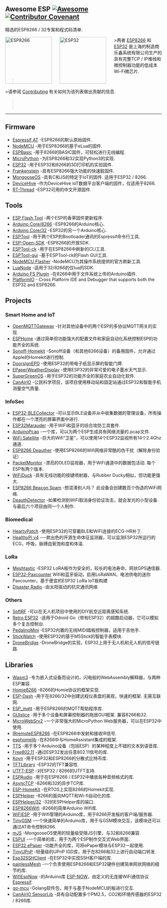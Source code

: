 <div class="github-widget" data-repo="agucova/awesome-esp"></div>
<script async src="https://pagead2.googlesyndication.com/pagead/js/adsbygoogle.js"></script><ins class="adsbygoogle" style="display:block" data-ad-client="ca-pub-6890694312814945" data-ad-slot="5473692530" data-ad-format="auto"  data-full-width-responsive="true"></ins><script>(adsbygoogle = window.adsbygoogle || []).push({});</script>
<!--lint disable awesome-list-item-->
<!--lint disable awesome-toc-->
<!--lint disable no-blockquote-without-marker-->

## Awesome ESP [![Awesome](https://awesome.re/badge.svg)](https://awesome.re) [![Contributor Covenant](https://img.shields.io/badge/Contributor%20Covenant-v2.0%20adopted-ff69b4.svg)](https://github.com/agucova/awesome-esp/blob/master/code-of-conduct.md)
精选的ESP8266 / 32专案和程式码清单.

<a href="http://espressif.com/en/products/hardware/esp8266ex/overview"><img src="https://raw.githubusercontent.com/agucova/awesome-esp/master/img/esp8266.jpg" alt="ESP8266" align="left" style="margin-right: 25px" height=150></a>
<a href="http://espressif.com/en/products/hardware/esp32/overview"><img src="https://pbs.twimg.com/profile_images/863510403120222208/rjVOiTe3.jpg" alt="ESP32" align="left" style="margin-right: 25px" height=150></a>
&gt;两者 [ESP8266](http://espressif.com/en/products/hardware/esp8266ex/overview) 和 [ESP32](http://espressif.com/en/products/hardware/esp32/overview) 是上海的制造商乐鑫系统有限公司生产的具有完整TCP / IP堆栈和微控制器功能的低成本Wi-Fi微芯片.
> <br/>
&gt;请参阅 [Contributing](https://github.com/agucova/awesome-esp/blob/master/contributing.md) 有关如何为该列表做出贡献的信息.
> <br/><br/>
---
<!--lint disable no-repeat-punctuation-->
<!--lint disable remark-lint-double-link-->

## Firmware
- [Espressif AT](http://bbs.espressif.com/) -ESP8266的默认原始固件.
- [NodeMCU](https://github.com/nodemcu/nodemcu-firmware) -用于ESP8266的基于eLua的固件.
- [ESPBasic](http://www.esp8266basic.com/) -用于8266的BASIC固件，可轻松进行无线编程.
- [MicroPython](https://github.com/micropython/micropython/) -为ESP8266和32实现Python3的实现.
- [ESP32](https://github.com/luc-github/ESP3D) -用于ESP32和8266的3D打印机的实验固件.
- [Frankenstein](https://github.com/nekromant/esp8266-frankenstein) -具有ESP8266强大功能的快速脏固件.
- [MongooseOS](https://github.com/cesanta/mongoose-os)  -具有C和JS的特定于IoT的固件. 适用于ESP32 / 8266.
- [DeviceHive](https://devicehive.com/) -作为DeviceHive IoT数据平台客户端的固件，仅适用于8266.
- [RT-Thread](https://github.com/RT-Thread/rt-thread) -ESP32可用的中文开源固件.

## Tools
- [ESP Flash Tool](http://espressif.com/en/support/download/other-tools) -两个ESP的香草固件更新程序.
- [Arduino Core/8266](https://github.com/esp8266/arduino) -ESP8266的Arduino核心.
- [Arduino Core/32](https://github.com/espressif/arduino-esp32) -ESP32的另一个Arduino核心.
- [ESPTool](https://github.com/espressif/esptool) -用于两个ESP的Bootloader通讯的Espressif命令行工具.
- [ESP-Open-SDK](https://github.com/pfalcon/esp-open-sdk) -ESP8266的开放SDK.
- [ESPTool-ck](https://github.com/igrr/esptool-ck) -用于在ESP8266中刷新的CLI工具.
- [ESPTool-gui](https://github.com/Rodmg/esptool-gui) -基于ESPTool-ck的Flash GUI工具.
- [NodeMCU Flasher](https://github.com/nodemcu/nodemcu-flasher) -NodeMCU为其操作系统提供的官方刷新工具.
- [LuaNode](https://github.com/Nicholas3388/LuaNode) -适用于32/8266的仅lua的SDK.
- [Arduino FS Plugin](https://github.com/esp8266/arduino-esp8266fs-plugin) -在8266中用于文件系统上传的Arduino插件.
- [PlatformIO](https://github.com/platformio/platformio-core) - Cross Platform IDE and Debugger that supports both the ESP32 and ESP8266.

## Projects
### Smart Home and IoT
- [OpenMQTTGateway](https://github.com/1technophile/OpenMQTTGateway) -针对其他设备中的两个ESP的多协议MQTT网关的实现.
- [ESPHome](https://esphome.io/) -通过简单但功能强大的配置文件和家庭自动化系统控制ESP的功能齐全的系统.
- [Sonoff-Homekit](https://github.com/Gruppio/Sonoff-Homekit) -Sonoff设备（和其他8266设备）的备用固件，允许通过Apple的Homekit进行控制.
- [DoorsignEPD](https://github.com/jamct/DoorsignEPD) -使用ESP32的带电子纸显示屏的智能门牌.
- [EPaperWeatherDisplay](https://github.com/henri98/esp32-e-paper-weatherdisplay) -使用ESP32的非常可爱的电子墨水天气显示.
- [SuperGreenOS](https://github.com/supergreenlab/SuperGreenOS) -用于ESP32的功能齐全的家庭农业自动化软件.
- [CanAirIO](https://github.com/kike-canaries/canairio_firmware#canairio-firmware) -公民科学项目，该项目使用移动站和固定站通过ESP32和智能手机测量空气质量.

### InfoSec
- [ESP32-BLECollector](https://github.com/tobozo/ESP32-BLECollector) -可以显示BLE设备并从中收集数据的管理设备，所有操作都在一个漂亮的屏幕界面中进行.
- [ESP32Marauder](https://github.com/justcallmekoko/ESP32Marauder) -用于WiFi和蓝牙的综合攻防工具套件.
- [ArduinoPcap](https://github.com/spacehuhn/ArduinoPcap) -一个库，可以为两个ESP生成具有网络流量的.pcap文件.
- [WiFi Satellite](https://hackaday.io/project/28831-wifi-satellite-34c3) -巨大的Wifi“卫星”，可以使用14个ESP32监视所有14个2.4Ghz通道.
- [ESP8266 Deauther](https://github.com/spacehuhn/esp8266_deauther) -使用ESP8266的Wifi网络非常酷的伪干扰（解除身份验证）.
- [PacketMonitor](https://github.com/spacehuhn/PacketMonitor32)  -漂亮的OLED监视器，用于WiFi通道中的数据包活动. 每个ESP有两个版本.
- [WiFiDuck](https://github.com/spacehuhn/WiFiDuck) -具有无线功能的按键喷射器，与Rubber Ducky相似，但功能更强大.
- [ESP8266 Beacon Spam](https://github.com/spacehuhn/esp8266_beaconSpam)  -想混淆别人吗？ 此设备会创建数百个伪造的WiFi网络.
- [DeauthDetector](https://github.com/spacehuhn/DeauthDetector)  -如果检测到WiFi取消身份验证攻击，就会发光的小型设备. 与最后六个项目由同一个人制作.

### Biomedical
- [HeartyPatch](https://heartypatch.protocentral.com/) -使用ESP32的可穿戴BLE和WiFi连接的ECG-HR补丁.
- [HealthyPi v4](https://www.crowdsupply.com/protocentral/healthypi-v4-unplugged) -一款出色的开源生命体征监测器，可以监测ESP32所运行的ECG，呼吸，脉搏血氧饱和度和体温.

### LoRa

- [Meshtastic](https://www.meshtastic.org/) -ESP32 LoRA板作为安全的，较长的电池寿命，网状GPS通信器.
- [ESP32-Paxcounter](https://github.com/cyberman54/ESP32-Paxcounter#esp32-paxcounter) Wifi和蓝牙驱动，启用LoRaWAN，电池供电的迷你Paxcounter，基于便宜的ESP32 LoRa IoT板构建
- [Disaster Radio](https://disaster.radio/) -由太阳驱动的抗灾通讯网络

### Others
- [SoftRF](https://github.com/lyusupov/SoftRF) -可以在无人机项目中使用的DIY航空近距离感知系统.
- [Retro ESP32](https://github.com/retro-esp32/RetroESP32) -适用于Odroid Go（带有ESP32）的超酷启动器，它可以模拟多个复古控制台.
- [PedalinoMini](https://github.com/alf45tar/PedalinoMini) -ESP32内置的无线MIDI踏板控制器，适用于吉他手.
- [StickWatch](https://github.com/eggfly/StickWatch) -使用ESP32的基于M5Stick的智能手表模块.
- [DroneBridge](https://github.com/DroneBridge/ESP32) -DroneBridge的实现，ESP32上用于无人机和无人机的信号链路.
## Libraries
- [Wasm3](https://github.com/wasm3/wasm3) -专为嵌入式设备而设计的，闪电般的WebAssembly解释器，与两种ESP兼容.
- [Homie8266](https://github.com/marvinroger/homie-esp8266) -8266的Homie协议的框架实现.
- [ESP-Dash](https://github.com/ayushsharma82/ESP-DASH)  -用于在8266/32中创建远程仪表盘的美观，快速的框架. 无需互联网.
- [ESP_mqtt](https://github.com/tuanpmt/esp_mqtt) -用于ESP8266的MQTT帮助程序库.
- [GUIslice](https://github.com/ImpulseAdventure/GUIslice)  -用于多个设备和屏幕控制器的拖放GUI框架. 兼容8266和32.
- [MicroWebSrv2](https://github.com/jczic/MicroWebSrv2) -一个非常强大的MicroPython Web服务器，可以在ESP32中使用.
- [IRremoteESP8266](https://github.com/markszabo/IRremoteESP8266) -在ESP8266中发射和接收IR信号.
- [esphomelib](https://github.com/OttoWinter/esphomelib) -在8266中与HomeAssistant集成的框架.
- [TTS](https://github.com/jscrane/TTS) -用于多个Arduino设备（包括ESP）的某种程度上不错的文本到语音库.
- [Free802.11](https://github.com/Jeija/esp32free80211) -通过ESP32发出任意802.11信号的库.
- [Koyn](https://github.com/elkrem/koyn) -用于ESP32和ESP8266的分散式比特币库.
- [TFTLibrary](https://github.com/loboris/ESP32_TFT_library) -ESP32的TFT兼容性.
- [UTFT-ESP](https://github.com/gnulabis/UTFT-ESP) -对ESP32 / 8266的UTFT支持.
- [ESPAudio](https://github.com/earlephilhower/ESP8266Audio) -用于在ESP8266 / ESP32中播放各种音频格式的库.
- [AsyncTCP](https://github.com/me-no-dev/ESPAsyncTCP) -8266和32的异步TCP库.
- [ESP-HomeKit](https://github.com/maximkulkin/esp-homekit) -在RTOS上实现8266的Homekit实现.
- [ESPHelper](https://github.com/ItKindaWorks/ESPHelper) -8266的面向MQTT和Wi-fi自动化的库.
- [ESPHelper/32](https://github.com/ItKindaWorks/ESPHelper32) -32的ESPHelper库的端口.
- [ESP8266Wifi](https://github.com/ekstrand/ESP8266wifi) -8266的简单Arduino Wifi库.
- [WiFiESP](https://github.com/bportaluri/WiFiEsp) -用于Wifi管理的Arduino库，用于8266开发板的客户端/服务器.
- [TinyGSM](https://github.com/vshymanskyy/TinyGSM) -一个快速简单的Arduino库，用于与GSM模块交互，该模块还可以通过AT命令控制8266.
- [mJS](https://github.com/cesanta/mjs) -MongooseOS使用的轻量级受限JS引擎，与32和8266兼容.
- [ESPUI](https://github.com/s00500/ESPUI) -一个简单的库，用于为两个ESP制作交互式Web界面.
- [ESP32 ePaper](https://github.com/loboris/ESP32_ePaper_example) -功能齐全的库，可将ePaper模块与ESP32一起使用.
- [TinyUPnP](https://github.com/ofekp/TinyUPnP) -轻量级的UPnP IGD库，用于在8266和32上进行自动端口转发.
- [Esp32SSHClient](https://github.com/J-Rios/Arduino-esp32sshclient) -在ESP32中实现SSH客户端的库.
- [painlessMesh](https://github.com/gmag11/painlessMesh) -一个负责使用ESP8266和ESP32硬件创建简单网状网络的细节的库.
- [WifiEspNow](https://github.com/yoursunny/WifiEspNow) -的Arduino库 [ESP-NOW](https://docs.espressif.com/projects/esp-idf/en/latest/esp32/api-reference/network/esp_now.html)，由定义的无连接WiFi通信协议 [Espressif](https://github.com/espressif).
- [go-mcu](https://github.com/matiasinsaurralde/go-mcu) -Golang软件包，用于与基于NodeMCU的板进行交互.
- [CanAirIO SensorLib](https://github.com/kike-canaries/canairio_sensorlib#canairio-air-quality-sensors-library) -具有自动配置多个PM2.5，CO2和环境传感器的ESP32 / 8266库.
